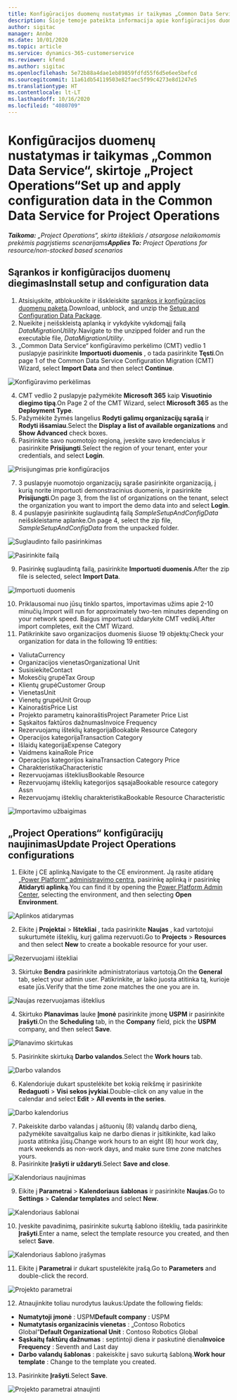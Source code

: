```yaml
---
title: Konfigūracijos duomenų nustatymas ir taikymas „Common Data Service“, skirtoje „Project Operations“
description: Šioje temoje pateikta informacija apie konfigūracijos duomenų nustatymą ir taikymą dalyje „Project Operations“.
author: sigitac
manager: Annbe
ms.date: 10/01/2020
ms.topic: article
ms.service: dynamics-365-customerservice
ms.reviewer: kfend
ms.author: sigitac
ms.openlocfilehash: 5e72b88a4dae1eb89859fdfd55f6d5e6ee5befcd
ms.sourcegitcommit: 11a61db54119503e82faec5f99c4273e8d1247e5
ms.translationtype: HT
ms.contentlocale: lt-LT
ms.lasthandoff: 10/16/2020
ms.locfileid: "4080709"
---
```

# <a name="set-up-and-apply-configuration-data-in-the-common-data-service-for-project-operations"></a><span data-ttu-id="60045-103">Konfigūracijos duomenų nustatymas ir taikymas „Common Data Service“, skirtoje „Project Operations“</span><span class="sxs-lookup"><span data-stu-id="60045-103">Set up and apply configuration data in the Common Data Service for Project Operations</span></span>

<span data-ttu-id="60045-104">_**Taikoma:** „Project Operations“, skirta ištekliais / atsargose nelaikomomis prekėmis pagrįstiems scenarijams_</span><span class="sxs-lookup"><span data-stu-id="60045-104">_**Applies To:** Project Operations for resource/non-stocked based scenarios_</span></span>

## <a name="install-setup-and-configuration-data"></a><span data-ttu-id="60045-105">Sąrankos ir konfigūracijos duomenų diegimas</span><span class="sxs-lookup"><span data-stu-id="60045-105">Install setup and configuration data</span></span>

1. <span data-ttu-id="60045-106">Atsisiųskite, atblokuokite ir išskleiskite [sąrankos ir konfigūracijos duomenų paketą](https://download.microsoft.com/download/1/3/4/1349369c-6209-42b7-b3b4-5be0e67cacd8/ProjOpsSampleSetupData-%20Integrated%20UR1.zip).</span><span class="sxs-lookup"><span data-stu-id="60045-106">Download, unblock, and unzip the [Setup and Configuration Data Package](https://download.microsoft.com/download/1/3/4/1349369c-6209-42b7-b3b4-5be0e67cacd8/ProjOpsSampleSetupData-%20Integrated%20UR1.zip).</span></span>
2. <span data-ttu-id="60045-107">Nueikite į neišskleistą aplanką ir vykdykite vykdomąjį failą *DataMigrationUtility*.</span><span class="sxs-lookup"><span data-stu-id="60045-107">Navigate to the unzipped folder and run the executable file, *DataMigrationUtility*.</span></span>
3. <span data-ttu-id="60045-108">„Common Data Service“ konfigūravimo perkėlimo (CMT) vedlio 1 puslapyje pasirinkite **Importuoti duomenis** , o tada pasirinkite **Tęsti**.</span><span class="sxs-lookup"><span data-stu-id="60045-108">On page 1 of the Common Data Service Configuration Migration (CMT) Wizard, select **Import Data** and then select **Continue**.</span></span>

![Konfigūravimo perkėlimas](./media/1ConfigurationMigration.png)

4. <span data-ttu-id="60045-110">CMT vedlio 2 puslapyje pažymėkite **Microsoft 365** kaip **Visuotinio diegimo tipą**.</span><span class="sxs-lookup"><span data-stu-id="60045-110">On Page 2 of the CMT Wizard, select **Microsoft 365** as the **Deployment Type**.</span></span>
5. <span data-ttu-id="60045-111">Pažymėkite žymės langelius **Rodyti galimų organizacijų sąrašą** ir **Rodyti išsamiau**.</span><span class="sxs-lookup"><span data-stu-id="60045-111">Select the **Display a list of available organizations** and **Show Advanced** check boxes.</span></span>
6. <span data-ttu-id="60045-112">Pasirinkite savo nuomotojo regioną, įveskite savo kredencialus ir pasirinkite **Prisijungti**.</span><span class="sxs-lookup"><span data-stu-id="60045-112">Select the region of your tenant, enter your credentials, and select **Login**.</span></span>

![Prisijungimas prie konfigūracijos](./media/2ConfigurationSignin.png)

7. <span data-ttu-id="60045-114">3 puslapyje nuomotojo organizacijų sąraše pasirinkite organizaciją, į kurią norite importuoti demonstracinius duomenis, ir pasirinkite **Prisijungti**.</span><span class="sxs-lookup"><span data-stu-id="60045-114">On page 3, from the list of organizations on the tenant, select the organization you want to import the demo data into and select **Login**.</span></span>
8. <span data-ttu-id="60045-115">4 puslapyje pasirinkite suglaudintą failą *SampleSetupAndConfigData* neišskleistame aplanke.</span><span class="sxs-lookup"><span data-stu-id="60045-115">On page 4, select the zip file, *SampleSetupAndConfigData* from the unpacked folder.</span></span>

![Suglaudinto failo pasirinkimas](./media/3ZipFile.png)

![Pasirinkite failą](./media/4SelectAFile.png)

9. <span data-ttu-id="60045-118">Pasirinkę suglaudintą failą, pasirinkite **Importuoti duomenis**.</span><span class="sxs-lookup"><span data-stu-id="60045-118">After the zip file is selected, select **Import Data**.</span></span>

![Importuoti duomenis](./media/5ImportData.png)

10. <span data-ttu-id="60045-120">Priklausomai nuo jūsų tinklo spartos, importavimas užims apie 2-10 minučių.</span><span class="sxs-lookup"><span data-stu-id="60045-120">Import will run for approximately two-ten minutes depending on your network speed.</span></span> <span data-ttu-id="60045-121">Baigus importuoti uždarykite CMT vediklį.</span><span class="sxs-lookup"><span data-stu-id="60045-121">After import completes, exit the CMT Wizard.</span></span> 
11. <span data-ttu-id="60045-122">Patikrinkite savo organizacijos duomenis šiuose 19 objektų:</span><span class="sxs-lookup"><span data-stu-id="60045-122">Check your organization for data in the following 19 entities:</span></span>

  - <span data-ttu-id="60045-123">Valiuta</span><span class="sxs-lookup"><span data-stu-id="60045-123">Currency</span></span>
  - <span data-ttu-id="60045-124">Organizacijos vienetas</span><span class="sxs-lookup"><span data-stu-id="60045-124">Organizational Unit</span></span>
  - <span data-ttu-id="60045-125">Susisiekite</span><span class="sxs-lookup"><span data-stu-id="60045-125">Contact</span></span>
  - <span data-ttu-id="60045-126">Mokesčių grupė</span><span class="sxs-lookup"><span data-stu-id="60045-126">Tax Group</span></span>
  - <span data-ttu-id="60045-127">Klientų grupė</span><span class="sxs-lookup"><span data-stu-id="60045-127">Customer Group</span></span>
  - <span data-ttu-id="60045-128">Vienetas</span><span class="sxs-lookup"><span data-stu-id="60045-128">Unit</span></span>
  - <span data-ttu-id="60045-129">Vienetų grupė</span><span class="sxs-lookup"><span data-stu-id="60045-129">Unit Group</span></span>
  - <span data-ttu-id="60045-130">Kainoraštis</span><span class="sxs-lookup"><span data-stu-id="60045-130">Price List</span></span>
  - <span data-ttu-id="60045-131">Projekto parametrų kainoraštis</span><span class="sxs-lookup"><span data-stu-id="60045-131">Project Parameter Price List</span></span>
  - <span data-ttu-id="60045-132">Sąskaitos faktūros dažnumas</span><span class="sxs-lookup"><span data-stu-id="60045-132">Invoice Frequency</span></span>
  - <span data-ttu-id="60045-133">Rezervuojamų išteklių kategorija</span><span class="sxs-lookup"><span data-stu-id="60045-133">Bookable Resource Category</span></span>
  - <span data-ttu-id="60045-134">Operacijos kategorija</span><span class="sxs-lookup"><span data-stu-id="60045-134">Transaction Category</span></span>
  - <span data-ttu-id="60045-135">Išlaidų kategorija</span><span class="sxs-lookup"><span data-stu-id="60045-135">Expense Category</span></span>
  - <span data-ttu-id="60045-136">Vaidmens kaina</span><span class="sxs-lookup"><span data-stu-id="60045-136">Role Price</span></span>
  - <span data-ttu-id="60045-137">Operacijos kategorijos kaina</span><span class="sxs-lookup"><span data-stu-id="60045-137">Transaction Category Price</span></span>
  - <span data-ttu-id="60045-138">Charakteristika</span><span class="sxs-lookup"><span data-stu-id="60045-138">Characteristic</span></span>
  - <span data-ttu-id="60045-139">Rezervuojamas išteklius</span><span class="sxs-lookup"><span data-stu-id="60045-139">Bookable Resource</span></span>
  - <span data-ttu-id="60045-140">Rezervuojamų išteklių kategorijos sąsaja</span><span class="sxs-lookup"><span data-stu-id="60045-140">Bookable resource category Assn</span></span>
  - <span data-ttu-id="60045-141">Rezervuojamų išteklių charakteristika</span><span class="sxs-lookup"><span data-stu-id="60045-141">Bookable Resource Characteristic</span></span>

![Importavimo užbaigimas](./media/6CompleteImport.png)

## <a name="update-project-operations-configurations"></a><span data-ttu-id="60045-143">„Project Operations“ konfigūracijų naujinimas</span><span class="sxs-lookup"><span data-stu-id="60045-143">Update Project Operations configurations</span></span>

1. <span data-ttu-id="60045-144">Eikite į CE aplinką.</span><span class="sxs-lookup"><span data-stu-id="60045-144">Navigate to the CE environment.</span></span> <span data-ttu-id="60045-145">Ją rasite atidarę [„Power Platform“ administravimo centrą](https://admin.powerplatform.microsoft.com/environments), pasirinkę aplinką ir pasirinkę **Atidaryti aplinką**.</span><span class="sxs-lookup"><span data-stu-id="60045-145">You can find it by opening the [Power Platform Admin Center](https://admin.powerplatform.microsoft.com/environments), selecting the environment, and then selecting **Open Environment**.</span></span> 

![Aplinkos atidarymas](./media/7OpenEnvironment.png)

2. <span data-ttu-id="60045-147">Eikite į **Projektai** > **Ištekliai** , tada pasirinkite **Naujas** , kad vartotojui sukurtumėte išteklių, kurį galima rezervuoti.</span><span class="sxs-lookup"><span data-stu-id="60045-147">Go to **Projects** > **Resources** and then select **New** to create a bookable resource for your user.</span></span>

![Rezervuojami ištekliai](./media/8BookableResources.png)

3. <span data-ttu-id="60045-149">Skirtuke **Bendra** pasirinkite administratoriaus vartotoją.</span><span class="sxs-lookup"><span data-stu-id="60045-149">On the **General** tab, select your admin user.</span></span> <span data-ttu-id="60045-150">Patikrinkite, ar laiko juosta atitinka tą, kurioje esate jūs.</span><span class="sxs-lookup"><span data-stu-id="60045-150">Verify that the time zone matches the one you are in.</span></span> 

![Naujas rezervuojamas išteklius](./media/9NewBookableResource.png)

4. <span data-ttu-id="60045-152">Skirtuko **Planavimas** lauke **Įmonė** pasirinkite įmonę **USPM** ir pasirinkite **Įrašyti**.</span><span class="sxs-lookup"><span data-stu-id="60045-152">On the **Scheduling** tab, in the **Company** field, pick the **USPM** company, and then select **Save**.</span></span> 

![Planavimo skirtukas](./media/10SchedulingTab.png)

5. <span data-ttu-id="60045-154">Pasirinkite skirtuką **Darbo valandos**.</span><span class="sxs-lookup"><span data-stu-id="60045-154">Select the **Work hours** tab.</span></span>  

![Darbo valandos](./media/11WorkHours.png)

6. <span data-ttu-id="60045-156">Kalendoriuje dukart spustelėkite bet kokią reikšmę ir pasirinkite **Redaguoti** > **Visi sekos įvykiai**.</span><span class="sxs-lookup"><span data-stu-id="60045-156">Double-click on any value in the calendar and select **Edit** > **All events in the series**.</span></span> 

![Darbo kalendorius](./media/12WorkCalendar.png)

7. <span data-ttu-id="60045-158">Pakeiskite darbo valandas į aštuonių (8) valandų darbo dieną, pažymėkite savaitgalius kaip ne darbo dienas ir įsitikinkite, kad laiko juosta atitinka jūsų.</span><span class="sxs-lookup"><span data-stu-id="60045-158">Change work hours to an eight (8) hour work day, mark weekends as non-work days, and make sure time zone matches yours.</span></span> 
8. <span data-ttu-id="60045-159">Pasirinkite **Įrašyti ir uždaryti**.</span><span class="sxs-lookup"><span data-stu-id="60045-159">Select **Save and close**.</span></span>

![Kalendoriaus naujinimas](./media/13UpdateCalendar.png)

9. <span data-ttu-id="60045-161">Eikite į **Parametrai** > **Kalendoriaus šablonas** ir pasirinkite **Naujas**.</span><span class="sxs-lookup"><span data-stu-id="60045-161">Go to **Settings** > **Calendar templates** and select **New**.</span></span>
 
 ![Kalendoriaus šablonai](./media/14CalendarTemplates.png)
 
 10. <span data-ttu-id="60045-163">Įveskite pavadinimą, pasirinkite sukurtą šablono išteklių, tada pasirinkite **Įrašyti**.</span><span class="sxs-lookup"><span data-stu-id="60045-163">Enter a name, select the template resource you created, and then select **Save**.</span></span> 
 
 ![Kalendoriaus šablono įrašymas](./media/15SaveCalendarTemplate.png)
 
 11. <span data-ttu-id="60045-165">Eikite į **Parametrai** ir dukart spustelėkite įrašą.</span><span class="sxs-lookup"><span data-stu-id="60045-165">Go to **Parameters** and double-click the record.</span></span> 
 
 ![Projekto parametrai](./media/16ProjectParameters.png)
 
12. <span data-ttu-id="60045-167">Atnaujinkite toliau nurodytus laukus:</span><span class="sxs-lookup"><span data-stu-id="60045-167">Update the following fields:</span></span>

 - <span data-ttu-id="60045-168">**Numatytoji įmonė** : USPM</span><span class="sxs-lookup"><span data-stu-id="60045-168">**Default company** : USPM</span></span>
 - <span data-ttu-id="60045-169">**Numatytasis organizacinis vienetas** : „Contoso Robotics Global“</span><span class="sxs-lookup"><span data-stu-id="60045-169">**Default Organizational Unit** : Contoso Robotics Global</span></span>
 - <span data-ttu-id="60045-170">**Sąskaitų faktūrų dažnumas** : septintoji diena ir paskutinė diena</span><span class="sxs-lookup"><span data-stu-id="60045-170">**Invoice Frequency** : Seventh and Last day</span></span>
 - <span data-ttu-id="60045-171">**Darbo valandų šablonas** : pakeiskite į savo sukurtą šabloną.</span><span class="sxs-lookup"><span data-stu-id="60045-171">**Work hour template** : Change to the template you created.</span></span>

13. <span data-ttu-id="60045-172">Pasirinkite **Įrašyti**.</span><span class="sxs-lookup"><span data-stu-id="60045-172">Select **Save**.</span></span> 

![Projekto parametrai atnaujinti](./media/17UpdatedProjectParameters.png)
